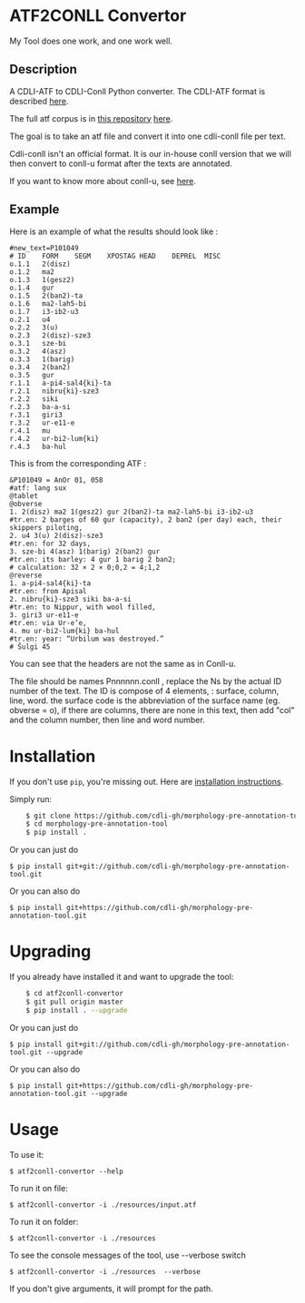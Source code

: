 # ATF2CONLL Convertor

My Tool does one work, and one work well.

## Description

A CDLI-ATF to CDLI-Conll Python converter. The CDLI-ATF format is described [here](http://oracc.museum.upenn.edu/doc/help/editinginatf/cdliatf/index.html).

The full atf corpus is in [this repository](https://github.com/cdli-gh/data) [here](https://github.com/cdli-gh/data/blob/master/cdliatf_unblocked.atf.zip).

The goal is to take an atf file and convert it into one cdli-conll file per text.

Cdli-conll isn't an official format. It is our in-house conll version that we will then convert to conll-u format after the texts are annotated.

If you want to know more about conll-u, see [here](http://universaldependencies.org/format.html).

## Example

Here is an example of what the results should look like :
```csv
#new_text=P101049
# ID    FORM    SEGM    XPOSTAG HEAD    DEPREL  MISC
o.1.1   2(disz)
o.1.2   ma2
o.1.3   1(gesz2)
o.1.4   gur
o.1.5   2(ban2)-ta
o.1.6   ma2-lah5-bi
o.1.7   i3-ib2-u3
o.2.1   u4
o.2.2   3(u)
o.2.3   2(disz)-sze3
o.3.1   sze-bi
o.3.2   4(asz)
o.3.3   1(barig)
o.3.4   2(ban2)
o.3.5   gur
r.1.1   a-pi4-sal4{ki}-ta
r.2.1   nibru{ki}-sze3
r.2.2   siki
r.2.3   ba-a-si
r.3.1   giri3
r.3.2   ur-e11-e
r.4.1   mu
r.4.2   ur-bi2-lum{ki}
r.4.3   ba-hul
```

This is from the corresponding ATF :

```
&P101049 = AnOr 01, 058
#atf: lang sux
@tablet
@obverse
1. 2(disz) ma2 1(gesz2) gur 2(ban2)-ta ma2-lah5-bi i3-ib2-u3
#tr.en: 2 barges of 60 gur (capacity), 2 ban2 (per day) each, their skippers piloting,
2. u4 3(u) 2(disz)-sze3
#tr.en: for 32 days,
3. sze-bi 4(asz) 1(barig) 2(ban2) gur
#tr.en: its barley: 4 gur 1 barig 2 ban2;
# calculation: 32 × 2 × 0;0,2 = 4;1,2
@reverse
1. a-pi4-sal4{ki}-ta
#tr.en: from Apisal
2. nibru{ki}-sze3 siki ba-a-si
#tr.en: to Nippur, with wool filled,
3. giri3 ur-e11-e
#tr.en: via Ur-e’e,
4. mu ur-bi2-lum{ki} ba-hul
#tr.en: year: “Urbilum was destroyed.”
# Šulgi 45
```

You can see that the headers are not the same as in Conll-u.

The file should be names Pnnnnnn.conll , replace the Ns by the actual ID number of the text.
The ID is compose of 4 elements, : surface, column, line, word. the surface code is the abbreviation of the surface name (eg. obverse = o), if there are columns, there are none in this text, then add "col" and the column number, then line and word number.


# Installation

If you don't use `pip`, you're missing out.
Here are [installation instructions](https://pip.pypa.io/en/stable/installing/).

Simply run:

```bash
    $ git clone https://github.com/cdli-gh/morphology-pre-annotation-tool.git
    $ cd morphology-pre-annotation-tool
    $ pip install .
```

Or you can just do

    $ pip install git+git://github.com/cdli-gh/morphology-pre-annotation-tool.git

Or you can also do

    $ pip install git+https://github.com/cdli-gh/morphology-pre-annotation-tool.git

# Upgrading

If you already have installed it and want to upgrade the tool:

```bash
    $ cd atf2conll-convertor
    $ git pull origin master
    $ pip install . --upgrade
```

Or you can just do

    $ pip install git+git://github.com/cdli-gh/morphology-pre-annotation-tool.git --upgrade

Or you can also do

    $ pip install git+https://github.com/cdli-gh/morphology-pre-annotation-tool.git --upgrade


# Usage

To use it:

    $ atf2conll-convertor --help

To run it on file:

    $ atf2conll-convertor -i ./resources/input.atf

To run it on folder:

    $ atf2conll-convertor -i ./resources

To see the console messages of the tool, use --verbose switch

    $ atf2conll-convertor -i ./resources  --verbose

If you don't give arguments, it will prompt for the path.



